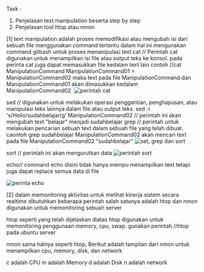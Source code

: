 Task :
1. Penjelasan text manipulation beserta step by step
2. Penjelasan tool htop atau nmon



[1] text manipulation adalah proses memodifikasi atau mengubah isi dari sebuah file menggunakan command tertentu dalam hal ini mengunakan command gitbash untuk proses menanipulasi text
cat // Perintah cat digunakan untuk menampilkan isi file atau output teks ke konsol.
pada perinta cat juga dapat memasukkan file kedalam text lain contoh //cat ManipulationCommand ManipulationCommand01 > ManipulationCommand02 maka text pada file ManipulationCommand dan ManipulationCommand01 akan dimasukkan kedalam ManipulationCommand02.
![perintah cat](https://github.com/Hammmzl/devops17-dumbways-MuhammadIlham/assets/96168418/b73206e9-e7c4-459e-8f45-d6bf90c3f311)

sed // digunakan untuk melakukan operasi penggantian, penghapusan, atau manipulasi teks lainnya dalam file atau output teks.
sed -i 's/Hello/sudahbelajar/g' ManipulationCommand02 // perintah ini akan mengubah text "belajar" menjadi sudahbelajar
grep // perintah untuk melakukan pencarian sebuah text dalam sebuah file yang telah dibuat. caontoh grep sudahbelajar ManipulationCommand02
akan mencari text pada file ManipulationCommand02 "sudahbelajar"
![set, grep dan sort ](https://github.com/Hammmzl/devops17-dumbways-MuhammadIlham/assets/96168418/eafaec51-445c-42e9-842b-a4e5b0c368d8)

sort // perintah ini akan mengurutkan data
![perintah sort](https://github.com/Hammmzl/devops17-dumbways-MuhammadIlham/assets/96168418/1447126f-1a35-4370-b1f1-7b8dc22393c6)


echo// command echo disini tidak hanya mempu menampilkan text tetapi juga dapat replace semua data di file

![perinta echo](https://github.com/Hammmzl/devops17-dumbways-MuhammadIlham/assets/96168418/b41bbd7c-660b-4695-89af-22a694a7c353)

[2] dalam memonitoring  aktivitas untuk melihat kinerja sistem secara realtime dibutuhkan beberapa perintah salah satunya adalah htop dan nmon  digunakan untuk memonitoring sebuah server

htop seperti yang telah dijelaskan diatas htop digunakan untuk memonitoring  penggunaan memory, cpu, swap. gunakan perintah //htop pada ubuntu server


nmon sama halnya seperti htop, Berikut adalah tampilan dari nmon untuk menampilkan cpu, memory, disk, dan network


c adalah CPU
m adalah Memory
d adalah Disk
n adalah network



